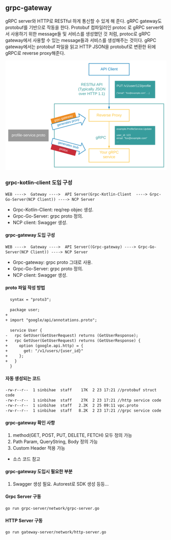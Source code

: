 


## grpc-gateway
gRPC server와 HTTP로 RESTful 하게 통신할 수 있게 해 준다. gRPC gateway도 protobuf를 기반으로 작동을 한다. Protobuf 컴파일러인 protoc 로 gRPC server에서 사용하기 위한 message들 및 서비스를 생성했던 것 처럼, protoc로 gRPC gateway에서 사용할 수 있는 message들과 서비스를 생성해주는 것이다. gRPC gateway에서는 protobuf 파일을 읽고 HTTP JSON을 protobuf로 변환한 뒤에 gRPC로 reverse proxy해준다.

![grpc-gateway](https://github.com/grpc-ecosystem/grpc-gateway/raw/master/docs/assets/images/architecture_introduction_diagram.svg)




### grpc-kotlin-client 도입 구성

```
WEB ---->  Gateway ---->  API Server(Grpc-Kotlin-Client  ----> Grpc-Go-Server(NCP Client)) ----> NCP Server
```

- Grpc-Kotlin-Client: req/rep objec 생성.
- Grpc-Go-Server: grpc proto 정의.
- NCP client: Swagger 생성.



#### grpc-gateway 도입 구성

```
WEB ---->  Gateway ---->  API Server((Grpc-gateway) ----> Grpc-Go-Server(NCP Client)) ----> NCP Server
```

- Grpc-gateway: grpc proto 그대로 사용.
- Grpc-Go-Server: grpc proto 정의.
- NCP client: Swagger 생성.



#### proto 파일 작성 방법

```
  syntax = "proto3";

  package user;
+ 
+ import "google/api/annotations.proto";

  service User {
-   rpc GetUser(GetUserRequest) returns (GetUserResponse);
+   rpc GetUser(GetUserRequest) returns (GetUserResponse) {
+     option (google.api.http) = {
+       get: "/v1/users/{user_id}"
+     };
+   }
  }
```

#### 자동 생성되는 코드 

```
-rw-r--r--  1 sinbihae  staff    17K  2 23 17:21 //protobuf struct code
-rw-r--r--  1 sinbihae  staff    27K  2 23 17:21 //http service code
-rw-r--r--  1 sinbihae  staff   2.2K  2 25 09:11 vpc.proto
-rw-r--r--  1 sinbihae  staff   8.2K  2 23 17:21 //grpc service code
```


#### grpc-gateway 확인 사항
1. method(GET, POST, PUT, DELETE, FETCH) 모두 정의 가능
2. Path Param, QueryString, Body 정의 가능
3. Custom Header 적용 가능
* 소스 코드 참고 

#### grpc-gateway 도입시 필요한 부분
1. Swagger 생성 필요. Autorest로 SDK 생성 등등...

#### Grpc Server 구동

```
go run grpc-server/network/grpc-server.go
```


#### HTTP Server 구동

```
go run gateway-server/network/http-server.go
```
